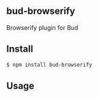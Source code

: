 ## bud-browserify

Browserify plugin for Bud

## Install

```bash
$ npm install bud-browserify
```

## Usage

 ```js
```


